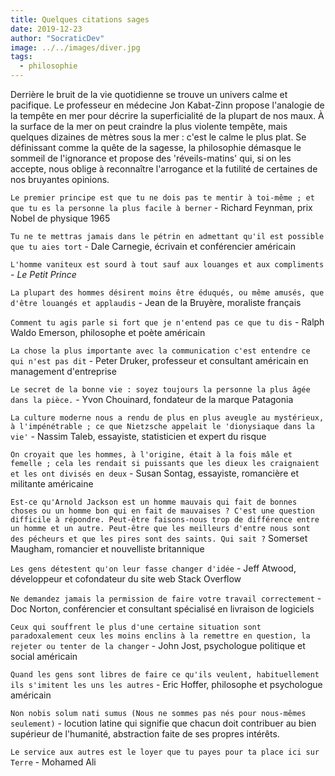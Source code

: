 ```yaml
---
title: Quelques citations sages
date: 2019-12-23
author: "SocraticDev"
image: ../../images/diver.jpg
tags:
  - philosophie
---
```


Derrière le bruit de la vie quotidienne se trouve un univers calme et pacifique. Le professeur en médecine Jon Kabat-Zinn propose l'analogie de la tempête en mer pour décrire la superficialité de la plupart de nos maux. À la surface de la mer on peut craindre la plus violente tempête, mais quelques dizaines de mètres sous la mer : c'est le calme le plus plat. Se définissant comme la quête de la sagesse, la philosophie démasque le sommeil de l'ignorance et propose des 'réveils-matins' qui, si on les accepte, nous oblige à reconnaître l'arrogance et la futilité de certaines de nos bruyantes opinions.

```Le premier principe est que tu ne dois pas te mentir à toi-même ; et que tu es la personne la plus facile à berner``` - Richard Feynman, prix Nobel de physique 1965

```Tu ne te mettras jamais dans le pétrin en admettant qu'il est possible que tu aies tort``` - Dale Carnegie, écrivain et conférencier américain 

```L'homme vaniteux est sourd à tout sauf aux louanges et aux compliments``` - _Le Petit Prince_

```La plupart des hommes désirent moins être éduqués, ou même amusés, que d'être louangés et applaudis``` - Jean de la Bruyère, moraliste français

```Comment tu agis parle si fort que je n'entend pas ce que tu dis``` - Ralph Waldo Emerson, philosophe et poète américain

```La chose la plus importante avec la communication c'est entendre ce qui n'est pas dit``` - Peter Druker, professeur et consultant américain en management d'entreprise

```Le secret de la bonne vie : soyez toujours la personne la plus âgée dans la pièce.``` - Yvon Chouinard, fondateur de la marque Patagonia

```La culture moderne nous a rendu de plus en plus aveugle au mystérieux, à l'impénétrable ; ce que Nietzsche appelait le 'dionysiaque dans la vie'``` - Nassim Taleb, essayiste, statisticien et expert du risque

```On croyait que les hommes, à l'origine, était à la fois mâle et femelle ; cela les rendait si puissants que les dieux les craignaient et les ont divisés en deux``` - Susan Sontag, essayiste, romancière et militante américaine

```Est-ce qu'Arnold Jackson est un homme mauvais qui fait de bonnes choses ou un homme bon qui en fait de mauvaises ? C'est une question difficile à répondre. Peut-être faisons-nous trop de différence entre un homme et un autre. Peut-être que les meilleurs d'entre nous sont des pécheurs et que les pires sont des saints. Qui sait ?``` Somerset Maugham, romancier et nouvelliste britannique

```Les gens détestent qu'on leur fasse changer d'idée``` - Jeff Atwood, développeur et cofondateur du site web Stack Overflow

```Ne demandez jamais la permission de faire votre travail correctement``` - Doc Norton, conférencier et consultant spécialisé en livraison de logiciels

```Ceux qui souffrent le plus d'une certaine situation sont paradoxalement ceux les moins enclins à la remettre en question, la rejeter ou tenter de la changer``` - John Jost, psychologue politique et social américain

```Quand les gens sont libres de faire ce qu'ils veulent, habituellement ils s'imitent les uns les autres``` - Eric Hoffer, philosophe et psychologue américain

```Non nobis solum nati sumus (Nous ne sommes pas nés pour nous-mêmes seulement)``` -  locution latine qui signifie que chacun doit contribuer au bien supérieur de l'humanité, abstraction faite de ses propres intérêts.

```Le service aux autres est le loyer que tu payes pour ta place ici sur Terre``` - Mohamed Ali
